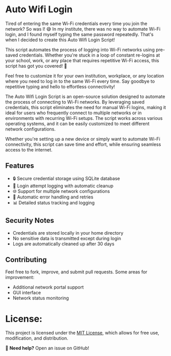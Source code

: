 # **Auto Wifi Login**
Tired of entering the same Wi-Fi credentials every time you join the network? So was I! 😅 In my institute, there was no way to automate Wi-Fi login, and I found myself typing the same password repeatedly. That's when I decided to create this Auto Wifi Login Script!

This script automates the process of logging into Wi-Fi networks using pre-saved credentials. Whether you're stuck in a loop of constant re-logins at your school, work, or any place that requires repetitive Wi-Fi access, this script has got you covered! 🎉

Feel free to customize it for your own institution, workplace, or any location where you need to log in to the same Wi-Fi every time. Say goodbye to repetitive typing and hello to effortless connectivity!

The Auto Wifi Login Script is an open-source solution designed to automate the process of connecting to Wi-Fi networks. By leveraging saved credentials, this script eliminates the need for manual Wi-Fi logins, making it ideal for users who frequently connect to multiple networks or in environments with recurring Wi-Fi setups. The script works across various operating systems, and it can be easily customized to meet different network configurations.

Whether you're setting up a new device or simply want to automate Wi-Fi connectivity, this script can save time and effort, while ensuring seamless access to the internet.

## **Features**

- 🔒 Secure credential storage using SQLite database
- 📝 Login attempt logging with automatic cleanup
- 🌐 Support for multiple network configurations
- 🔄 Automatic error handling and retries
- 📊 Detailed status tracking and logging


## **Security Notes**
- Credentials are stored locally in your home directory
- No sensitive data is transmitted except during login
- Logs are automatically cleaned up after 30 days

## **Contributing**
Feel free to fork, improve, and submit pull requests. Some areas for improvement:
- Additional network portal support
- GUI interface
- Network status monitoring


# **License:**
   This project is licensed under the [MIT License](LICENSE), which allows for free use, modification, and distribution.

🔧 **Need help?** Open an issue on GitHub!
